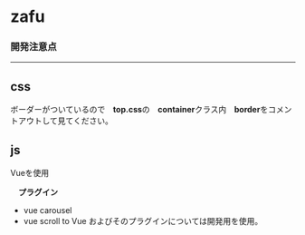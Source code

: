 # zafu

### 開発注意点
---
css
---
ボーダーがついているので　**top.css**の　**container**クラス内　**border**をコメントアウトして見てください。　　

js
---
Vueを使用  

　**プラグイン**
 - vue carousel
 - vue scroll to
Vue
およびそのプラグインについては開発用を使用。
